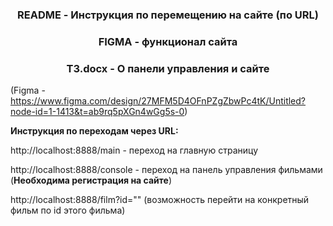 <h3 align="center"> README - Инструкция по перемещению на сайте (по URL) </h3>
<h3 align="center"> FIGMA - функционал сайта </h3>
<h3 align="center"> ТЗ.docx - О панели управления и сайте </h3>

(Figma - https://www.figma.com/design/27MFM5D4OFnPZgZbwPc4tK/Untitled?node-id=1-1413&t=ab9rq5pXGn4wGg5s-0)

**Инструкция по переходам через URL:**

http://localhost:8888/main - переход на главную страницу

http://localhost:8888/console - переход на панель управления фильмами (**Необходима регистрация на сайте**)

http://localhost:8888/film?id="" (возможность перейти на конкретный фильм по id этого фильма)


